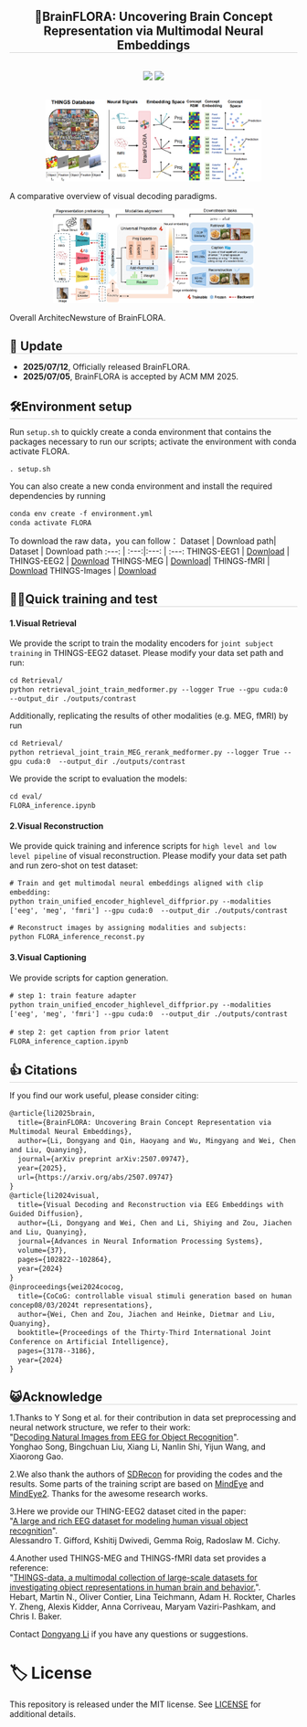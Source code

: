 <div align="center">

<h2 style="border-bottom: 1px solid lightgray;">🧠BrainFLORA: Uncovering Brain Concept Representation via Multimodal Neural Embeddings</h2>
</div>


<!-- Badges and Links Section -->
<div style="display: flex; align-items: center; justify-content: center;">

<p align="center">
  <a href="#">
  <p align="center">
    <a href='https://arxiv.org/abs/2507.09747'><img src='http://img.shields.io/badge/Paper-arxiv.2403.07721-B31B1B.svg'></a>
    <a href='https://huggingface.co/datasets/LidongYang/EEG_Image_decode/tree/main'><img src='https://img.shields.io/badge/BrainFLORA-%F0%9F%A4%97%20Hugging%20Face-blue'></a>
  </p>
</p>


</div>

<br/>


<div align="center">
<!--  -->
<div>
<img src="imgs/fig-overview_00.png" alt="fig-genexample" style="max-width: 75%; height: auto;"/>  
</div>

</div>

A comparative overview of visual decoding paradigms.

<div align="center">
<div>
<img src="imgs/fig-framework_00.png" alt="Framework" style="max-width: 70%; height: auto;"/>
</div>
</div>

Overall ArchitecNewsture of BrainFLORA.




<!-- ## News -->
<h2 style="border-bottom: 1px solid lightgray; margin-bottom: 5px;">🐣 Update</h2>

* **2025/07/12**, Officially released BrainFLORA.
* **2025/07/05**, BrainFLORA is accepted by ACM MM 2025.


<!-- ## Environment setup -->
<h2 style="border-bottom: 1px solid lightgray; margin-bottom: 5px;">🛠️Environment setup</h2>

Run ``setup.sh`` to quickly create a conda environment that contains the packages necessary to run our scripts; activate the environment with conda activate FLORA.


```
. setup.sh
```

You can also create a new conda environment and install the required dependencies by running
```
conda env create -f environment.yml
conda activate FLORA
```

<!-- ## Prepare for Dataset -->

To download the raw data，you can follow：
Dataset | Download path| Dataset | Download path
:---: | :---:|:---: | :---:
THINGS-EEG1 |  [Download](https://openneuro.org/datasets/ds003825/versions/1.1.0) | THINGS-EEG2 | [Download](https://osf.io/3jk45/)
THINGS-MEG |  [Download](https://openneuro.org/datasets/ds004212/versions/2.0.0)| THINGS-fMRI  |  [Download](https://openneuro.org/datasets/ds004192/versions/1.0.7)
THINGS-Images |  [Download](https://osf.io/rdxy2)

<!-- We will release the processed data (such as THINGS-EEG1, THINGS-EEG2, THINGS-MEG, THINGS-fMRI) on [Huggingface], which can be directly used for training.
 -->


<!-- ## Quick training and test  -->
<h2 style="border-bottom: 1px solid lightgray; margin-bottom: 5px;">🚴‍♂️Quick training and test</h2>


#### 1.Visual Retrieval
We provide the script to train the modality encoders for ``joint subject training`` in THINGS-EEG2 dataset. Please modify your data set path and run:
```
cd Retrieval/
python retrieval_joint_train_medformer.py --logger True --gpu cuda:0  --output_dir ./outputs/contrast
```

Additionally, replicating the results of other modalities (e.g. MEG, fMRI) by run
```
cd Retrieval/
python retrieval_joint_train_MEG_rerank_medformer.py --logger True --gpu cuda:0  --output_dir ./outputs/contrast
```
We provide the script to evaluation the models:
```
cd eval/
FLORA_inference.ipynb
```

#### 2.Visual Reconstruction
We provide quick training and inference scripts for ``high level and low level pipeline`` of visual reconstruction. Please modify your data set path and run zero-shot on test dataset:
```
# Train and get multimodal neural embeddings aligned with clip embedding:
python train_unified_encoder_highlevel_diffprior.py --modalities ['eeg', 'meg', 'fmri'] --gpu cuda:0  --output_dir ./outputs/contrast
```

```
# Reconstruct images by assigning modalities and subjects:
python FLORA_inference_reconst.py
```
#### 3.Visual Captioning

We provide scripts for caption generation.
```
# step 1: train feature adapter
python train_unified_encoder_highlevel_diffprior.py --modalities ['eeg', 'meg', 'fmri'] --gpu cuda:0  --output_dir ./outputs/contrast

# step 2: get caption from prior latent
FLORA_inference_caption.ipynb

```


<h2 style="border-bottom: 1px solid lightgray; margin-bottom: 5px;">👍 Citations</h2>

If you find our work useful, please consider citing:


```
@article{li2025brain,
  title={BrainFLORA: Uncovering Brain Concept Representation via Multimodal Neural Embeddings},
  author={Li, Dongyang and Qin, Haoyang and Wu, Mingyang and Wei, Chen and Liu, Quanying},
  journal={arXiv preprint arXiv:2507.09747},
  year={2025},
  url={https://arxiv.org/abs/2507.09747}
}
@article{li2024visual,
  title={Visual Decoding and Reconstruction via EEG Embeddings with Guided Diffusion},
  author={Li, Dongyang and Wei, Chen and Li, Shiying and Zou, Jiachen and Liu, Quanying},
  journal={Advances in Neural Information Processing Systems},
  volume={37},
  pages={102822--102864},
  year={2024}
}
@inproceedings{wei2024cocog,
  title={CoCoG: controllable visual stimuli generation based on human concep08/03/2024t representations},
  author={Wei, Chen and Zou, Jiachen and Heinke, Dietmar and Liu, Quanying},
  booktitle={Proceedings of the Thirty-Third International Joint Conference on Artificial Intelligence},
  pages={3178--3186},
  year={2024}
}
```


<!-- ## Acknowledge -->
<h2 style="border-bottom: 1px solid lightgray; margin-bottom: 5px;">😺Acknowledge</h2>

1.Thanks to Y Song et al. for their contribution in data set preprocessing and neural network structure, we refer to their work:</br>"[Decoding Natural Images from EEG for Object Recognition](https://arxiv.org/pdf/2308.13234.pdf)".</br> Yonghao Song, Bingchuan Liu, Xiang Li, Nanlin Shi, Yijun Wang, and Xiaorong Gao. 

2.We also thank the authors of [SDRecon](https://github.com/yu-takagi/StableDiffusionReconstruction) for providing the codes and the results. Some parts of the training script are based on [MindEye](https://medarc-ai.github.io/mindeye/) and [MindEye2](https://github.com/MedARC-AI/MindEyeV2). Thanks for the awesome research works.

3.Here we provide our THING-EEG2 dataset cited in the paper:</br>"[A large and rich EEG dataset for modeling human visual object recognition](https://www.sciencedirect.com/science/article/pii/S1053811922008758?via%3Dihub)".</br>
Alessandro T. Gifford, Kshitij Dwivedi, Gemma Roig, Radoslaw M. Cichy.


4.Another used THINGS-MEG and THINGS-fMRI data set provides a reference:</br>"[THINGS-data, a multimodal collection of large-scale datasets for investigating object representations in human brain and behavior.](https://elifesciences.org/articles/82580.pdf)".</br> Hebart, Martin N., Oliver Contier, Lina Teichmann, Adam H. Rockter, Charles Y. Zheng, Alexis Kidder, Anna Corriveau, Maryam Vaziri-Pashkam, and Chris I. Baker.





Contact [Dongyang Li](https://github.com/dongyangli-del) if you have any questions or suggestions.

# 🏷️ License
This repository is released under the MIT license. See [LICENSE](./LICENSE) for additional details.